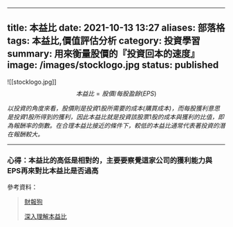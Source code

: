
---
title: 本益比
date: 2021-10-13 13:27
aliases: 部落格 
tags: 本益比,價值評估分析
category: 投資學習
summary: 用來衡量股價的『投資回本的速度』
image: /images/stocklogo.jpg
status: published
---
![[stocklogo.jpg]]
$$ 本益比 = 股價 / 每股盈餘(EPS) $$


*以投資的角度來看，股價則是投資1股所需要的成本(購買成本)，而每股獲利意思是投資1股所得到的獲利，因此本益比就是投資該股票1股的成本與獲利的比值，即為報酬率的倒數。在合理本益比接近的條件下，較低的本益比通常代表著投資的潛在報酬較大。*

---

### 心得：本益比的高低是相對的，主要要察覺這家公司的獲利能力與EPS再來對比本益比是否過高



參考資料：

>[財報狗](https://statementdog.com/analysis/2392/pe)
>
>
>[深入理解本益比](https://stockstore-tw.medium.com/%E6%B7%B1%E5%85%A5%E7%90%86%E8%A7%A3%E6%9C%AC%E7%9B%8A%E6%AF%94-13dfdf5922b4)